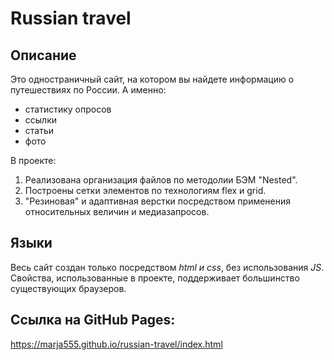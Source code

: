 # Russian travel
## Описание
Это одностраничный сайт, на котором вы найдете информацию о путешествиях по России. А именно: 
* статистику опросов 
* ссылки 
* статьи 
* фото

В проекте:
1. Реализована организация файлов по методолии БЭМ "Nested".
2. Построены сетки элементов по технологиям flex и grid.
3. "Резиновая" и адаптивная верстки посредством применения относительных величин и медиазапросов.

## Языки
Весь сайт создан только посредством _html и css_, без использования _JS_. Свойства,  использованные в проекте, поддерживает большинство существующих браузеров.

## Ссылка на GitHub Pages:
https://marja555.github.io/russian-travel/index.html

